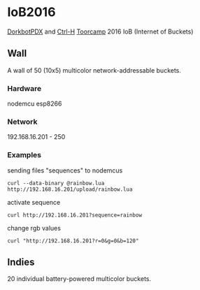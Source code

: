 # IoB2016
[DorkbotPDX](http://dorkbotpdx.org) and [Ctrl-H](http://pdxhackerspace.org/) [Toorcamp](http://toorcamp.org) 2016 IoB (Internet of Buckets)

## Wall

A wall of 50 (10x5) multicolor network-addressable buckets.

### Hardware

nodemcu esp8266

### Network

192.168.16.201 - 250

### Examples

sending files "sequences" to nodemcus
```
curl --data-binary @rainbow.lua http://192.168.16.201/upload/rainbow.lua
```

activate sequence
```
curl http://192.168.16.201?sequence=rainbow
```

change rgb values
```
curl "http://192.168.16.201?r=0&g=0&b=120"
```

## Indies

20 individual battery-powered multicolor buckets.
